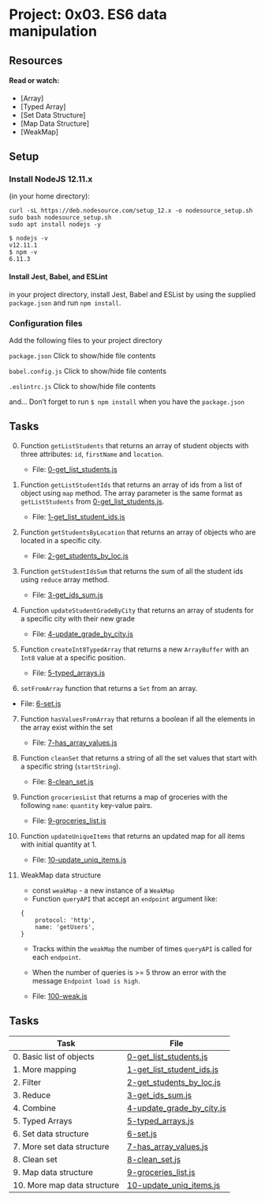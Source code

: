 # Project: 0x03. ES6 data manipulation

## Resources

#### Read or watch:

* [Array]
* [Typed Array]
* [Set Data Structure]
* [Map Data Structure]
* [WeakMap]

## Setup

### Install NodeJS 12.11.x
(in your home directory):

```
curl -sL https://deb.nodesource.com/setup_12.x -o nodesource_setup.sh
sudo bash nodesource_setup.sh
sudo apt install nodejs -y
```

```
$ nodejs -v
v12.11.1
$ npm -v
6.11.3
```

#### Install Jest, Babel, and ESLint

in your project directory, install Jest, Babel and ESList by using the supplied `package.json` and run `npm install`.

### Configuration files

Add the following files to your project directory

`package.json`
Click to show/hide file contents

`babel.config.js`
Click to show/hide file contents

`.eslintrc.js`
Click to show/hide file contents

and…
Don’t forget to run `$ npm install` when you have the `package.json`

## Tasks
0. Function `getListStudents` that returns an array of student objects with three attributes: `id`, `firstName` and `location`.
    - File: [0-get_list_students.js](0-get_list_students.js)

1. Function `getListStudentIds` that returns an array of ids from a list of object using `map` method. The array parameter is the same format as `getListStudents` from [0-get_list_students.js](0-get_list_students.js).
    - File: [1-get_list_student_ids.js](1-get_list_student_ids.js)

2. Function `getStudentsByLocation` that returns an array of objects who are located in a specific city.
    - File: [2-get_students_by_loc.js](2-get_students_by_loc.js)

3. Function `getStudentIdsSum` that returns the sum of all the student ids using `reduce` array method.
    - File: [3-get_ids_sum.js](3-get_ids_sum.js)

4. Function `updateStudentGradeByCity` that returns an array of students for a specific city with their new grade
    - File: [4-update_grade_by_city.js](4-update_grade_by_city.js)

5. Function `createInt8TypedArray` that returns a new `ArrayBuffer` with an `Int8` value at a specific position.
    - File: [5-typed_arrays.js](5-typed_arrays.js)

6. `setFromArray` function that returns a `Set` from an array.
- File: [6-set.js](6-set.js)

7. Function `hasValuesFromArray` that returns a boolean if all the elements in the array exist within the set
    - File: [7-has_array_values.js](7-has_array_values.js)

8. Function `cleanSet` that returns a string of all the set values that start with a specific string (`startString`).
    - File: [8-clean_set.js](8-clean_set.js)

9. Function `groceriesList` that returns a map of groceries with the following `name`: `quantity` key-value pairs.
    - File: [9-groceries_list.js](9-groceries_list.js)

10. Function `updateUniqueItems` that returns an updated map for all items with initial quantity at 1.
    - File: [10-update_uniq_items.js](10-update_uniq_items.js)

11. WeakMap data structure 
    - const `weakMap` - a new instance of a `WeakMap`
    - Function `queryAPI` that accept an `endpoint` argument like:

    ```
    {
        protocol: 'http',
        name: 'getUsers',
    }
    ```
    - Tracks within the `weakMap` the number of times `queryAPI` is called for each `endpoint`.

    - When the number of queries is >= 5 throw an error with the message `Endpoint load is high`.
    - File: [100-weak.js](100-weak.js)


## Tasks

| Task | File |
| ---- | ---- |
| 0. Basic list of objects | [0-get_list_students.js](./0-get_list_students.js) |
| 1. More mapping | [1-get_list_student_ids.js](./1-get_list_student_ids.js) |
| 2. Filter | [2-get_students_by_loc.js](./2-get_students_by_loc.js) |
| 3. Reduce | [3-get_ids_sum.js](./3-get_ids_sum.js) |
| 4. Combine | [4-update_grade_by_city.js](./4-update_grade_by_city.js) |
| 5. Typed Arrays | [5-typed_arrays.js](./5-typed_arrays.js) |
| 6. Set data structure | [6-set.js](./6-set.js) |
| 7. More set data structure | [7-has_array_values.js](./7-has_array_values.js) |
| 8. Clean set | [8-clean_set.js](./8-clean_set.js) |
| 9. Map data structure | [9-groceries_list.js](./9-groceries_list.js) |
| 10. More map data structure | [10-update_uniq_items.js](./10-update_uniq_items.js) |